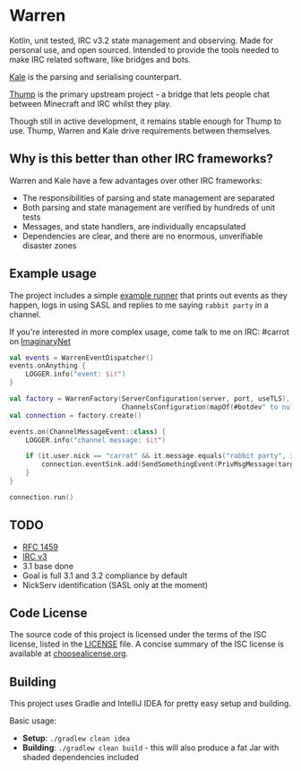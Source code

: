# Warren

Kotlin, unit tested, IRC v3.2 state management and observing. Made for personal use, and open sourced. Intended to provide the tools needed to make IRC related software, like bridges and bots.

[Kale](https://github.com/CarrotCodes/Kale) is the parsing and serialising counterpart.

[Thump](https://github.com/CarrotCodes/Thump) is the primary upstream project - a bridge that lets people chat between Minecraft and IRC whilst they play.

Though still in active development, it remains stable enough for Thump to use. Thump, Warren and Kale drive requirements between themselves.

## Why is this better than other IRC frameworks?

Warren and Kale have a few advantages over other IRC frameworks:

* The responsibilities of parsing and state management are separated
* Both parsing and state management are verified by hundreds of unit tests
* Messages, and state handlers, are individually encapsulated
 * Dependencies are clear, and there are no enormous, unverifiable disaster zones

## Example usage

The project includes a simple [example runner](https://github.com/CarrotCodes/Warren/blob/develop/src/main/kotlin/engineer/carrot/warren/warren/WarrenRunner.kt) that prints out events as they happen, logs in using SASL and replies to me saying `rabbit party` in a channel.

If you're interested in more complex usage, come talk to me on IRC: #carrot on [ImaginaryNet](http://imaginarynet.uk/)

```kotlin
val events = WarrenEventDispatcher()
events.onAnything {
    LOGGER.info("event: $it")
}

val factory = WarrenFactory(ServerConfiguration(server, port, useTLS), UserConfiguration(nickname, password, sasl = true),
                            ChannelsConfiguration(mapOf(#botdev" to null)), EventConfiguration(events, fireIncomingLineEvent = true))
val connection = factory.create()

events.on(ChannelMessageEvent::class) {
    LOGGER.info("channel message: $it")

    if (it.user.nick == "carrot" && it.message.equals("rabbit party", ignoreCase = true)) {
        connection.eventSink.add(SendSomethingEvent(PrivMsgMessage(target = it.channel, message = "🐰🎉"), connection.sink))
    }
}

connection.run()
```

## TODO

* [RFC 1459](https://tools.ietf.org/html/rfc1459)
* [IRC v3](http://ircv3.net/irc/)
 * 3.1 base done
 * Goal is full 3.1 and 3.2 compliance by default
* NickServ identification (SASL only at the moment)

## Code License
The source code of this project is licensed under the terms of the ISC license, listed in the [LICENSE](LICENSE.md) file. A concise summary of the ISC license is available at [choosealicense.org](http://choosealicense.com/licenses/isc/).

## Building
This project uses Gradle and IntelliJ IDEA for pretty easy setup and building.

Basic usage:
* **Setup**: `./gradlew clean idea`
* **Building**: `./gradlew clean build` - this will also produce a fat Jar with shaded dependencies included
